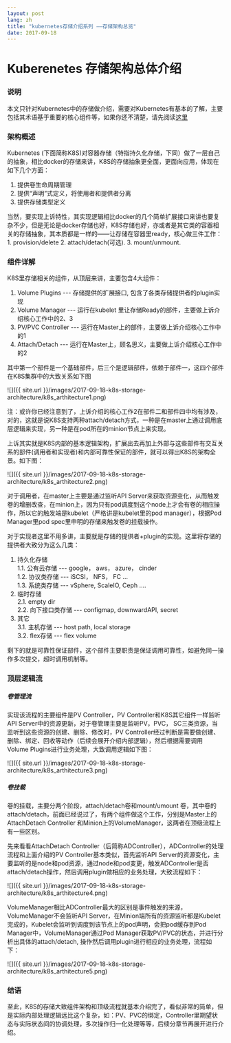 ```yaml
---
layout: post
lang: zh
title: "kubernetes存储介绍系列 ——存储架构总览"
date: 2017-09-18
---
```


Kuberenetes 存储架构总体介绍
==========================

### 说明

本文只针对Kubernetes中的存储做介绍，需要对Kubernetes有基本的了解，主要包括其术语基于重要的核心组件等，如果你还不清楚，请先阅读[这里](https://kubernetes.io/docs/concepts/)

### 架构概述

Kubernetes (下面简称K8S)对容器存储（特指持久化存储，下同）做了一层自己的抽象，相比docker的存储来讲，K8S的存储抽象更全面，更面向应用，体现在如下几个方面：

 1. 提供卷生命周期管理
 2. 提供“声明”式定义，将使用者和提供者分离
 3. 提供存储类型定义
 
当然，要实现上诉特性，其实现逻辑相比docker的几个简单扩展接口来讲也要复杂不少，但是无论是docker存储也好，K8S存储也好，亦或者是其它类的容器相关的存储抽象，其本质都是一样的——让存储在容器里ready，核心做三件工作：1. provision/delete   2. attach/detach(可选).   3. mount/unmount.  

### 组件详解
 
K8S里存储相关的组件，从顶层来讲，主要包含4大组件：
   
 1. Volume Plugins  ---  存储提供的扩展接口, 包含了各类存储提供者的plugin实现
 2. Volume Manager --- 运行在kubelet 里让存储Ready的部件，主要做上诉介绍核心工作中的2、3
 3. PV/PVC Controller --- 运行在Master上的部件，主要做上诉介绍核心工作中的1
 4. Attach/Detach  --- 运行在Master上，顾名思义，主要做上诉介绍核心工作中的2
  
其中第一个部件是一个基础部件，后三个是逻辑部件，依赖于部件一，这四个部件在K8S集群中的大致关系如下图

![]({{ site.url }}/images/2017-09-18-k8s-storage-architecture/k8s_arthitecture1.png)

注：或许你已经注意到了，上诉介绍的核心工作2在部件二和部件四中均有涉及，对的，这就是说K8S支持两种attach/detach方式，一种是在master上通过调用底层逻辑来实现，另一种是在pod所在的minion节点上来实现。

上诉其实就是K8S内部的基本逻辑架构，扩展出去再加上外部与这些部件有交互关系的部件(调用者和实现者)和内部可靠性保证的部件，就可以得出K8S的架构全景。如下图：

![]({{ site.url }}/images/2017-09-18-k8s-storage-architecture/k8s_arthitecture2.png)

对于调用者，在master上主要是通过监听API Server来获取资源变化，从而触发卷的增删改查，在minion上，因为只有pod调度到这个node上才会有卷的相应操作，所以它的触发端是kubelet（严格讲是kubelet里的pod manager），根据Pod Manager里pod spec里申明的存储来触发卷的挂载操作。

对于实现者这里不用多讲，主要就是存储的提供者+plugin的实现。这里将存储的提供者大致分为这么几类：

1. 持久化存储    
	1.1. 公有云存储 --- google， aws， azure， cinder    
	1.2. 协议类存储 --- iSCSI， NFS， FC ...     
	1.3. 系统类存储 --- vSphere, ScaleIO, Ceph ....    
2. 临时存储    
	2.1. empty dir    
	2.2. 向下接口类存储 --- configmap, downwardAPI, secret    
3. 其它    
	3.1. 主机存储 --- host path, local storage     
	3.2. flex存储 --- flex volume      

剩下的就是可靠性保证部件，这个部件主要职责是保证调用可靠性，如避免同一操作多次提交，超时调用机制等。

### 顶层逻辑流

##### 卷管理流

实现该流程的主要组件是PV Controller，PV Controller和K8S其它组件一样监听API Server中的资源更新，对于卷管理主要是监听PV，PVC， SC三类资源，当监听到这些资源的创建、删除、修改时，PV Controller经过判断是需要做创建、删除、绑定、回收等动作（后续会展开介绍内部逻辑），然后根据需要调用Volume Plugins进行业务处理，大致调用逻辑如下图：

![]({{ site.url }}/images/2017-09-18-k8s-storage-architecture/k8s_arthitecture3.png)

##### 卷挂载

卷的挂载，主要分两个阶段，attach/detach卷和mount/umount 卷，其中卷的attach/detach，前面已经说过了，有两个组件做这个工作，分别是Master上的AttachDetach Controller 和Minion上的VolumeManager，这两者在顶级流程上有一些区别。

先来看看AttachDetach Controller（后简称ADController），ADController的处理流程和上面介绍的PV Controller基本类似，首先监听API Server的资源变化，主要监听的是node和pod资源，通过node和pod变更，触发ADController是否attach/detach操作，然后调用plugin做相应的业务处理，大致流程如下：

![]({{ site.url }}/images/2017-09-18-k8s-storage-architecture/k8s_arthitecture4.png)

VolumeManager相比ADController最大的区别是事件触发的来源，VolumeManager不会监听API Server，在Minion端所有的资源监听都是Kubelet完成的，Kubelet会监听到调度到该节点上的pod声明，会把pod缓存到Pod Manager中，VolumeManager通过Pod Manager获取PV/PVC的状态，并进行分析出具体的attach/detach, 操作然后调用plugin进行相应的业务处理，流程如下：

![]({{ site.url }}/images/2017-09-18-k8s-storage-architecture/k8s_arthitecture5.png)
   
### 结语

至此，K8S的存储大致组件架构和顶级流程就基本介绍完了，看似非常的简单，但是实际内部处理逻辑远比这个复杂，如：PV、PVC的绑定，Controller里期望状态与实际状态间的协调处理，多次操作归一化处理等等，后续分章节再展开进行介绍。
